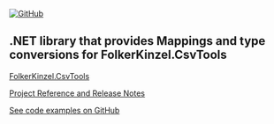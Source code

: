 [![GitHub](https://img.shields.io/github/license/FolkerKinzel/CsvTools.Mappings)](https://github.com/FolkerKinzel/CsvTools.Mappings/blob/master/LICENSE)

## .NET library that provides Mappings and type conversions for FolkerKinzel.CsvTools
[FolkerKinzel.CsvTools](https://www.nuget.org/packages/FolkerKinzel.CsvTools/)

[Project Reference and Release Notes](https://github.com/FolkerKinzel/CsvTools.Mappings/releases/tag/v1.0.0-alpha.1)

[See code examples on GitHub](https://github.com/FolkerKinzel/CsvTools.Mappings)
